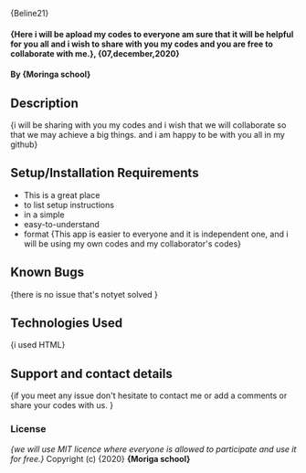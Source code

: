 {Beline21}
#### {Here i will be apload my codes to everyone am sure that it will be helpful for you all and i wish to share with you my codes and you are free to collaborate with me.}, {07,december,2020}
#### By **{Moringa school}**
## Description
{i will be sharing with you my codes and i wish that we will collaborate so that we may achieve a big things. and i am happy to be with you all in my github}
## Setup/Installation Requirements
* This is a great place
* to list setup instructions
* in a simple
* easy-to-understand
* format
{This app is easier to everyone and it is independent one, and i will be using my own codes and my collaborator's codes}
## Known Bugs
{there is no issue that's notyet solved }
## Technologies Used
{i used HTML}
## Support and contact details
{if you meet any issue don't hesitate to contact me or add a comments or share your codes with us. }
### License
*{we will use MIT licence where everyone is allowed to participate and use it for free.}*
Copyright (c) {2020} **{Moriga school}**



